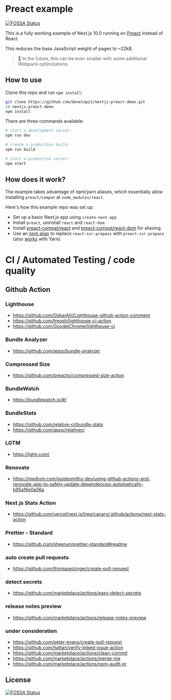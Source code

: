 # Preact example

[![FOSSA Status](https://app.fossa.com/api/projects/git%2Bgithub.com%2FeinSelbst%2Fvehicle.svg?type=shield)](https://app.fossa.com/projects/git%2Bgithub.com%2FeinSelbst%2Fvehicle?ref=badge_shield)

This is a fully working example of Next.js 10.0 running on [Preact](https://github.com/preactjs/preact) instead of React.

This reduces the base JavaScript weight of pages to ~22kB.

> 🔭 In the future, this can be even smaller with some additional Webpack optimizations.

## How to use

Clone this repo and run `npm install`:

```sh
git clone https://github.com/developit/nextjs-preact-demo.git
cd nextjs-preact-demo
npm install
```

There are three commands available:

```sh
# start a development server:
npm run dev

# create a production build:
npm run build

# start a production server:
npm start
```

## How does it work?

The example takes advantage of npm/yarn aliases, which essentially allow installing `preact/compat` at `node_modules/react`.

Here's how this example repo was set up:

- Set up a basic Next.js app using `create-next-app`
- Install `preact`, uninstall `react` and `react-dom`.
- Install [preact-compat/react](https://github.com/preact-compat/react) and [preact-compat/react-dom](https://github.com/preact-compat/react-dom) for aliasing.
- Use an [npm alias](https://github.com/npm/rfcs/blob/latest/implemented/0001-package-aliases.md#detailed-explanation) to replace `react-ssr-prepass` with `preact-ssr-prepass` (also [works](https://twitter.com/sebmck/status/873958247304232961) with Yarn).

# CI / Automated Testing / code quality

## Github Action

### Lighthouse

- https://github.com/OskarAhl/Lighthouse-github-action-comment
- https://github.com/treosh/lighthouse-ci-action
- https://github.com/GoogleChrome/lighthouse-ci

### Bundle Analyzer

- https://github.com/apps/bundle-analyzer

### Compressed Size

- https://github.com/preactjs/compressed-size-action

### BundleWatch

- https://bundlewatch.io/#/

### BundleStats

- https://github.com/relative-ci/bundle-stats
- https://github.com/apps/relativeci

### LGTM

- https://lgtm.com/

### Renovate

- https://medium.com/guidesmiths-dev/using-github-actions-and-renovate-app-to-safely-update-dependencies-automatically-b95a16e0a56a

### Next.js Stats Action

- https://github.com/vercel/next.js/tree/canary/.github/actions/next-stats-action

### Prettier - Standard

- https://github.com/sheerun/prettier-standard#readme

### auto create pull requests

- https://github.com/thomaseizinger/create-pull-request

### detect secrets

- https://github.com/marketplace/actions/easy-detect-secrets

### release notes preview

- https://github.com/marketplace/actions/release-notes-preview

### under consideration

- https://github.com/peter-evans/create-pull-request
- https://github.com/hattan/verify-linked-issue-action
- https://github.com/marketplace/actions/clean-commit
- https://github.com/marketplace/actions/merge-me
- https://github.com/marketplace/actions/npm-audit-pr

## License

[![FOSSA Status](https://app.fossa.com/api/projects/git%2Bgithub.com%2FeinSelbst%2Fvehicle.svg?type=large)](https://app.fossa.com/projects/git%2Bgithub.com%2FeinSelbst%2Fvehicle?ref=badge_large)
